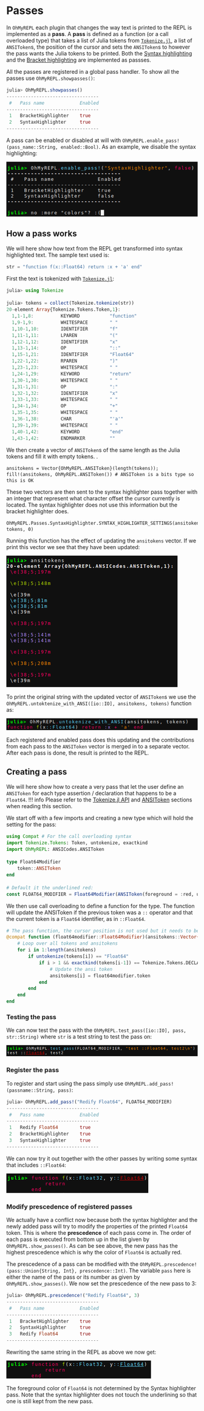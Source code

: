 # Passes

In `OhMyREPL` each plugin that changes the way text is printed to the REPL is implemented as a **pass**. A **pass** is defined as a function (or a call overloaded type) that takes a list of Julia tokens from [`Tokenize.jl`](https://github.com/KristofferC/Tokenize.jl), a list of `ANSIToken`s, the position of the cursor and sets the `ANSIToken`s to however the pass wants the Julia tokens to be printed. Both the [Syntax highlighting](@ref) and the [Bracket highlighting](@ref) are implemented as passses.

All the passes are registered in a global pass handler. To show all the passes use `OhMyREPL.showpasses()`:

```jl
julia> OhMyREPL.showpasses()
----------------------------------
 #   Pass name             Enabled  
----------------------------------
 1   BracketHighlighter    true     
 2   SyntaxHighlighter     true     
----------------------------------
```

A pass can be enabled or disabled at will with `OhMyREPL.enable_pass!(pass_name::String, enabled::Bool)`. As an example, we disable the syntax highlighting:

![](disable_highlight.png)

## How a pass works

We will here show how text from the REPL get transformed into syntax highlighted text. The sample text used is:

```jl
str = "function f(x::Float64) return :x + 'a' end"
```

First the text is tokenized with [`Tokenize.jl`](https://github.com/KristofferC/Tokenize.jl):

```jl
julia> using Tokenize

julia> tokens = collect(Tokenize.tokenize(str))
20-element Array{Tokenize.Tokens.Token,1}:
  1,1-1,8:          KEYWORD           "function"
  1,9-1,9:          WHITESPACE        " "       
  1,10-1,10:        IDENTIFIER        "f"       
  1,11-1,11:        LPAREN            "("       
  1,12-1,12:        IDENTIFIER        "x"       
  1,13-1,14:        OP                "::"      
  1,15-1,21:        IDENTIFIER        "Float64" 
  1,22-1,22:        RPAREN            ")"       
  1,23-1,23:        WHITESPACE        " "       
  1,24-1,29:        KEYWORD           "return"  
  1,30-1,30:        WHITESPACE        " "       
  1,31-1,31:        OP                ":"       
  1,32-1,32:        IDENTIFIER        "x"       
  1,33-1,33:        WHITESPACE        " "       
  1,34-1,34:        OP                "+"       
  1,35-1,35:        WHITESPACE        " "       
  1,36-1,38:        CHAR              "'a'"     
  1,39-1,39:        WHITESPACE        " "       
  1,40-1,42:        KEYWORD           "end"     
  1,43-1,42:        ENDMARKER         "" 
```

We then create a vector of `ANSIToken`s of the same length as the Julia tokens and fill it with empty tokens. .

```
ansitokens = Vector{OhMyREPL.ANSIToken}(length(tokens));
fill!(ansitokens, OhMyREPL.ANSIToken()) # ANSIToken is a bits type so this is OK
```

These two vectors are then sent to the syntax highlighter pass together with an integer that represent what character offset the cursor currently is located. The syntax highlighter does not use this information but the bracket highlighter does.

```
OhMyREPL.Passes.SyntaxHighlighter.SYNTAX_HIGHLIGHTER_SETTINGS(ansitokens, tokens, 0)
```

Running this function has the effect of updating the `ansitokens` vector. If we print this vector we see that they have been updated:

![](ansitokens_after.png)

To print the original string with the updated vector of `ANSIToken`s we use the `OhMyREPL.untoktenize_with_ANSI([io::IO], ansitokens, tokens)` function as:

![](print_ansi.png)

Each registered and enabled pass does this updating and the contributions from each pass to the `ANSIToken` vector is merged in to a separate vector. After each pass is done, the result is printed to the REPL.

## Creating a pass

We will here show how to create a very pass that let the user define an `ANSIToken` for each type assertion / declaration that happens to be a `Float64`.
!!! info
    Please refer to the [Tokenize.jl API](https://github.com/KristofferC/Tokenize.jl#api) and  [ANSIToken](@ref) sections when reading this section.

We start off with a few imports and creating a new type which will hold the setting for the pass:

```jl
using Compat # For the call overloading syntax
import Tokenize.Tokens: Token, untokenize, exactkind
import OhMyREPL: ANSICodes.ANSIToken

type Float64Modifier
    token::ANSIToken
end

# Default it the underlined red:
const FLOAT64_MODIFIER = Float64Modifier(ANSIToken(foreground = :red, underline= true))
```

We then use call overloading to define a function for the type. The function will update the ANSIToken if the previous token was a `::` operator and that the current token is a `Float64` identifier, as in `::Float64`.

```jl
# The pass function, the cursor position is not used but it needs to be given an argument
@compat function (float64modifier::Float64Modifier)(ansitokens::Vector{ANSIToken}, tokens::Vector{Token}, cursorpos::Int)
    # Loop over all tokens and ansitokens
    for i in 1:length(ansitokens)
        if untokenize(tokens[i]) == "Float64"
            if i > 1 && exactkind(tokens[i-1]) == Tokenize.Tokens.DECLARATION
                # Update the ansi token
                ansitokens[i] = float64modifier.token
            end
        end
    end
end
```

### Testing the pass

We can now test the pass with the `OhMyREPL.test_pass([io::IO], pass, str::String)` where `str` is a test string to test the pass on:

![](test_pass.png)

### Register the pass

To register and start using the pass simply use `OhMyREPL.add_pass!(passname::String, pass)`:

```jl
julia> OhMyREPL.add_pass!("Redify Float64", FLOAT64_MODIFIER)
----------------------------------
 #   Pass name             Enabled  
----------------------------------
 1   Redify Float64        true     
 2   BracketHighlighter    true     
 3   SyntaxHighlighter     true     
----------------------------------
```

We can now try it out together with the other passes by writing some syntax that includes `::Float64`:

![](using_pass.png)

### Modify prescedence of registered passes

We actually have a conflict now because both the syntax highlighter and the newly added pass will try to modify the properties of the printed `Float64` token. This is where the **prescedence** of each pass come in. The order of each pass is executed from bottom up in the list given by `OhMyREPL.show_passes()`. As can be see above, the new pass has the highest prescedence which is why the color of `Float64` is actually red.

The prescedence of a pass can be modified with the `OhMyREPL.prescedence!(pass::Union{String, Int}, prescedence::Int)`. The variable `pass` here is either the name of the pass or its number as given by `OhMyREPL.show_passes()`. We now set the prescedence of the new pass to 3:

```jl
julia> OhMyREPL.prescedence!("Redify Float64", 3)
----------------------------------
 #   Pass name             Enabled  
----------------------------------
 1   BracketHighlighter    true     
 2   SyntaxHighlighter     true     
 3   Redify Float64        true     
----------------------------------
```

Rewriting the same string in the REPL as above we now get:

![](lower_presc.png)

The foreground color of `Float64` is not determined by the Syntax highlighter pass. Note that the syntax highlighter does not touch the underlining so that one is still kept from the new pass.
